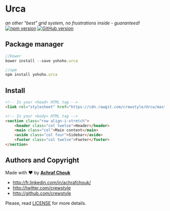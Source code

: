 # Urca

_an other "best" grid system, no frustrations inside - guaranteed!_  
[![npm version](https://badge.fury.io/js/yohoho.urca.svg)](https://badge.fury.io/js/yohoho.urca)
[![GitHub version](https://badge.fury.io/gh/crewstyle%2Furca.svg)](https://badge.fury.io/gh/crewstyle%2Furca)  


## Package manager

````javascript
//bower
bower install --save yohoho.urca
````

````javascript
//npm
npm install yohoho.urca
````


## Install

````html
<!-- In your <head> HTML tag -->
<link rel="stylesheet" href="https://cdn.rawgit.com/crewstyle/Urca/master/dist/urca.min.css"/>

<!-- In your <body> HTML tag -->
<section class="row align-i-stretch">
    <header class="col twelve">Header</header>
    <main class="col">Main content</main>
    <aside class="col four">Sidebar</aside>
    <footer class="col twelve">Footer</footer>
</section>
````


## Authors and Copyright

Made with ♥ by **[Achraf Chouk](http://github.com/crewstyle "Achraf Chouk")**

+ http://fr.linkedin.com/in/achrafchouk/
+ http://twitter.com/crewstyle
+ http://github.com/crewstyle

Please, read [LICENSE](https://github.com/crewstyle/Urca/blob/master/LICENSE "LICENSE") for more details.
